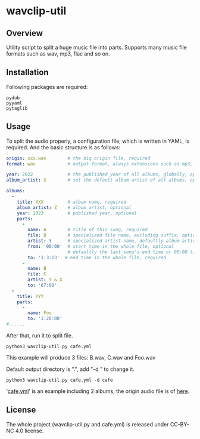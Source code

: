 # wavclip-util

## Overview

Utility script to split a huge music file into parts. Supports many music file formats such as wav, mp3, flac and so on.

## Installation

Following packages are required:
```
pydub
pyyaml
pytaglib
```
## Usage
To split the audio properly, a configuration file, which is written in YAML, is required.
And the basic structure is as follows:
```yaml
origin: xxx.wav        # the big origin file, required
format: wav            # output format, always extensions such as mp3, defaultly "wav", optional

year: 2022             # the published year of all albums, globally, optional
album_artist: X        # set the default album artist of all albums, optional

albums:
  -
    title: XXX         # album name, required
    album_artist: Z    # album artist, optional
    year: 2023         # published year, optional
    parts:
      -
        name: A        # title of this song, required
        file: B        # specialized file name, excluding suffix, optional
        artist: Y      # specialized artist name, defaultly album artist
        from: '00:00'  # start time in the whole file, optional
                       # defaultly the last song's end time or 00:00 (if first song)
        to: '1:3:13'  # end time in the whole file, required
      -
        name: B
        file: C
        artist: Y & X
        to: '67:00'
  -
    title: YYY
    parts:
      -
        name: Foo
        to: '1:20:00'
#......
```
After that, run it to split file.
```
python3 wavclip-util.py cafe.yml
```
This example will produce 3 files: B.wav, C.wav and Foo.wav

Default output directory is ".", add "-d <directory>" to change it.
```
python3 wavclip-util.py cafe.yml -d cafe
```

'[cafe.yml](cafe.yml)' is an example including 2 albums, the origin audio file is of [here](https://www.youtube.com/watch?v=RY7FpB9BZH4).

## License

The whole project (wavclip-util.py and cafe.yml) is released under CC-BY-NC 4.0 license.
